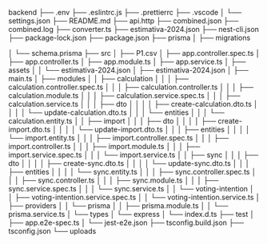 backend
├── .env
├── .eslintrc.js
├── .prettierrc
├── .vscode
│   └── settings.json
├── README.md
├── api.http
├── combined.json
├── combined.log
├── converter.ts
├── estimativa-2024.json
├── nest-cli.json
├── package-lock.json
├── package.json
├── prisma
│   ├── migrations

│   └── schema.prisma
├── src
│   ├── P1.csv
│   ├── app.controller.spec.ts
│   ├── app.controller.ts
│   ├── app.module.ts
│   ├── app.service.ts
│   ├── assets
│   │   └── estimativa-2024.json
│   ├── estimativa-2024.json
│   ├── main.ts
│   ├── modules
│   │   ├── calculation
│   │   │   ├── calculation.controller.spec.ts
│   │   │   ├── calculation.controller.ts
│   │   │   ├── calculation.module.ts
│   │   │   ├── calculation.service.spec.ts
│   │   │   ├── calculation.service.ts
│   │   │   ├── dto
│   │   │   │   ├── create-calculation.dto.ts
│   │   │   │   └── update-calculation.dto.ts
│   │   │   └── entities
│   │   │       └── calculation.entity.ts
│   │   ├── import
│   │   │   ├── dto
│   │   │   │   ├── create-import.dto.ts
│   │   │   │   └── update-import.dto.ts
│   │   │   ├── entities
│   │   │   │   └── import.entity.ts
│   │   │   ├── import.controller.spec.ts
│   │   │   ├── import.controller.ts
│   │   │   ├── import.module.ts
│   │   │   ├── import.service.spec.ts
│   │   │   └── import.service.ts
│   │   ├── sync
│   │   │   ├── dto
│   │   │   │   ├── create-sync.dto.ts
│   │   │   │   └── update-sync.dto.ts
│   │   │   ├── entities
│   │   │   │   └── sync.entity.ts
│   │   │   ├── sync.controller.spec.ts
│   │   │   ├── sync.controller.ts
│   │   │   ├── sync.module.ts
│   │   │   ├── sync.service.spec.ts
│   │   │   └── sync.service.ts
│   │   └── voting-intention
│   │       ├── voting-intention.service.spec.ts
│   │       └── voting-intention.service.ts
│   ├── providers
│   │   └── prisma
│   │       ├── prisma.module.ts
│   │       └── prisma.service.ts
│   └── types
│       └── express
│           └── index.d.ts
├── test
│   ├── app.e2e-spec.ts
│   └── jest-e2e.json
├── tsconfig.build.json
├── tsconfig.json
└── uploads